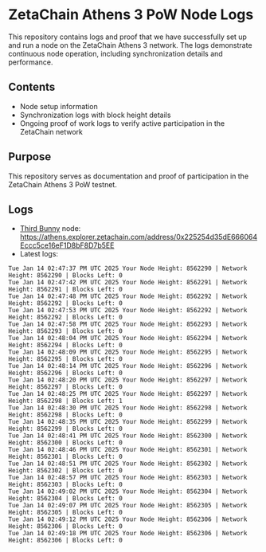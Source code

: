 # ZetaChain Athens 3 PoW Node Logs
This repository contains logs and proof that we have successfully set up and run a node on the ZetaChain Athens 3 network. The logs demonstrate continuous node operation, including synchronization details and performance.

## Contents
- Node setup information
- Synchronization logs with block height details
- Ongoing proof of work logs to verify active participation in the ZetaChain network

## Purpose
This repository serves as documentation and proof of participation in the ZetaChain Athens 3 PoW testnet.

## Logs

- [Third Bunny](https://thirdbunny.xyz/) node: https://athens.explorer.zetachain.com/address/0x225254d35dE666064Eccc5ce16eF1D8bF8D7b5EE
- Latest logs:
```
Tue Jan 14 02:47:37 PM UTC 2025 Your Node Height: 8562290 | Network Height: 8562290 | Blocks Left: 0
Tue Jan 14 02:47:42 PM UTC 2025 Your Node Height: 8562291 | Network Height: 8562291 | Blocks Left: 0
Tue Jan 14 02:47:48 PM UTC 2025 Your Node Height: 8562292 | Network Height: 8562292 | Blocks Left: 0
Tue Jan 14 02:47:53 PM UTC 2025 Your Node Height: 8562292 | Network Height: 8562292 | Blocks Left: 0
Tue Jan 14 02:47:58 PM UTC 2025 Your Node Height: 8562293 | Network Height: 8562293 | Blocks Left: 0
Tue Jan 14 02:48:04 PM UTC 2025 Your Node Height: 8562294 | Network Height: 8562294 | Blocks Left: 0
Tue Jan 14 02:48:09 PM UTC 2025 Your Node Height: 8562295 | Network Height: 8562295 | Blocks Left: 0
Tue Jan 14 02:48:14 PM UTC 2025 Your Node Height: 8562296 | Network Height: 8562296 | Blocks Left: 0
Tue Jan 14 02:48:20 PM UTC 2025 Your Node Height: 8562297 | Network Height: 8562297 | Blocks Left: 0
Tue Jan 14 02:48:25 PM UTC 2025 Your Node Height: 8562297 | Network Height: 8562298 | Blocks Left: 1
Tue Jan 14 02:48:30 PM UTC 2025 Your Node Height: 8562298 | Network Height: 8562298 | Blocks Left: 0
Tue Jan 14 02:48:35 PM UTC 2025 Your Node Height: 8562299 | Network Height: 8562299 | Blocks Left: 0
Tue Jan 14 02:48:41 PM UTC 2025 Your Node Height: 8562300 | Network Height: 8562300 | Blocks Left: 0
Tue Jan 14 02:48:46 PM UTC 2025 Your Node Height: 8562301 | Network Height: 8562301 | Blocks Left: 0
Tue Jan 14 02:48:51 PM UTC 2025 Your Node Height: 8562302 | Network Height: 8562302 | Blocks Left: 0
Tue Jan 14 02:48:57 PM UTC 2025 Your Node Height: 8562303 | Network Height: 8562303 | Blocks Left: 0
Tue Jan 14 02:49:02 PM UTC 2025 Your Node Height: 8562304 | Network Height: 8562304 | Blocks Left: 0
Tue Jan 14 02:49:07 PM UTC 2025 Your Node Height: 8562305 | Network Height: 8562305 | Blocks Left: 0
Tue Jan 14 02:49:12 PM UTC 2025 Your Node Height: 8562306 | Network Height: 8562306 | Blocks Left: 0
Tue Jan 14 02:49:18 PM UTC 2025 Your Node Height: 8562306 | Network Height: 8562306 | Blocks Left: 0
```
